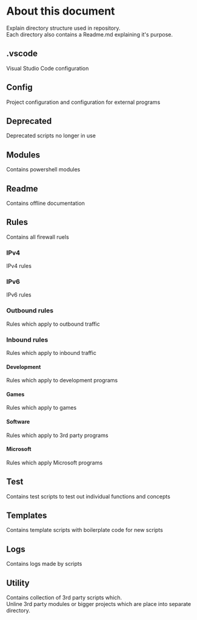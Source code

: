 
# About this document
Explain directory structure used in repository.\
Each directory also contains a Readme.md explaining it's purpose.

## .vscode
Visual Studio Code configuration

## Config
Project configuration and configuration for external programs

## Deprecated
Deprecated scripts no longer in use

## Modules
Contains powershell modules

## Readme
Contains offline documentation

## Rules
Contains all firewall ruels

### IPv4
IPv4 rules

### IPv6
IPv6 rules

### Outbound rules
Rules which apply to outbound traffic

### Inbound rules
Rules which apply to inbound traffic

#### Development
Rules which apply to development programs

#### Games
Rules which apply to games

#### Software
Rules which apply to 3rd party programs

#### Microsoft
Rules which apply Microsoft programs

## Test
Contains test scripts to test out individual functions and concepts

## Templates
Contains template scripts with boilerplate code for new scripts

## Logs
Contains logs made by scripts

## Utility
Contains collection of 3rd party scripts which.\
Unline 3rd party modules or bigger projects which are place into separate directory.
